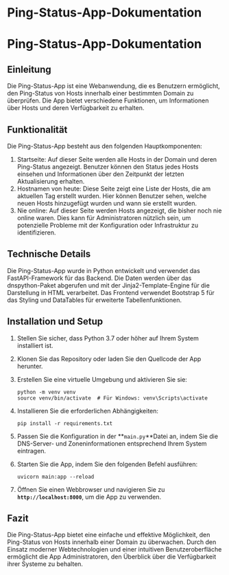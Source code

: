 # Ping-Status-App-Dokumentation

# **Ping-Status-App-Dokumentation**

## **Einleitung**

Die Ping-Status-App ist eine Webanwendung, die es Benutzern ermöglicht, den Ping-Status von Hosts innerhalb einer bestimmten Domain zu überprüfen. Die App bietet verschiedene Funktionen, um Informationen über Hosts und deren Verfügbarkeit zu erhalten.

## **Funktionalität**

Die Ping-Status-App besteht aus den folgenden Hauptkomponenten:

1. Startseite: Auf dieser Seite werden alle Hosts in der Domain und deren Ping-Status angezeigt. Benutzer können den Status jedes Hosts einsehen und Informationen über den Zeitpunkt der letzten Aktualisierung erhalten.
2. Hostnamen von heute: Diese Seite zeigt eine Liste der Hosts, die am aktuellen Tag erstellt wurden. Hier können Benutzer sehen, welche neuen Hosts hinzugefügt wurden und wann sie erstellt wurden.
3. Nie online: Auf dieser Seite werden Hosts angezeigt, die bisher noch nie online waren. Dies kann für Administratoren nützlich sein, um potenzielle Probleme mit der Konfiguration oder Infrastruktur zu identifizieren.

## **Technische Details**

Die Ping-Status-App wurde in Python entwickelt und verwendet das FastAPI-Framework für das Backend. Die Daten werden über das dnspython-Paket abgerufen und mit der Jinja2-Template-Engine für die Darstellung in HTML verarbeitet. Das Frontend verwendet Bootstrap 5 für das Styling und DataTables für erweiterte Tabellenfunktionen.

## **Installation und Setup**

1. Stellen Sie sicher, dass Python 3.7 oder höher auf Ihrem System installiert ist.
2. Klonen Sie das Repository oder laden Sie den Quellcode der App herunter.
3. Erstellen Sie eine virtuelle Umgebung und aktivieren Sie sie:
    
    ```
    python -m venv venv
    source venv/bin/activate  # Für Windows: venv\Scripts\activate
    ```
    
4. Installieren Sie die erforderlichen Abhängigkeiten:
    
    ```
    pip install -r requirements.txt
    ```
    
5. Passen Sie die Konfiguration in der **`main.py`**Datei an, indem Sie die DNS-Server- und Zoneninformationen entsprechend Ihrem System eintragen.
6. Starten Sie die App, indem Sie den folgenden Befehl ausführen:
    
    ```
    uvicorn main:app --reload
    ```
    
7. Öffnen Sie einen Webbrowser und navigieren Sie zu **`http://localhost:8000`**, um die App zu verwenden.

## **Fazit**

Die Ping-Status-App bietet eine einfache und effektive Möglichkeit, den Ping-Status von Hosts innerhalb einer Domain zu überwachen. Durch den Einsatz moderner Webtechnologien und einer intuitiven Benutzeroberfläche ermöglicht die App Administratoren, den Überblick über die Verfügbarkeit ihrer Systeme zu behalten.